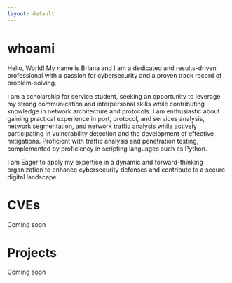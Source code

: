 ```yaml
---
layout: default
---
```


# whoami

Hello, World! My name is Briana and I am a dedicated and results-driven professional with a passion for cybersecurity and a proven track record of problem-solving. 

I am a scholarship for service student, seeking an opportunity to leverage my strong communication and interpersonal skills while contributing knowledge in network architecture and protocols. I am enthusiastic about gaining practical experience in port, protocol, and services analysis, network segmentation, and network traffic analysis while actively participating in vulnerability detection and the development of effective mitigations. Proficient with traffic analysis and penetration testing, complemented by proficiency in scripting languages such as Python.

I am Eager to apply my expertise in a dynamic and forward-thinking organization to enhance cybersecurity defenses and contribute to a secure digital landscape.

# CVEs

Coming soon

# Projects

Coming soon